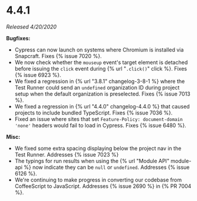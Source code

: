 # 4.4.1

*Released 4/20/2020*

**Bugfixes:**

- Cypress can now launch on systems where Chromium is installed via Snapcraft. Fixes {% issue 7020 %}.
- We now check whether the `mouseup` event's target element is detached before issuing the `click` event during {% url "`.click()`" click %}. Fixes {% issue 6923 %}.
- We fixed a regression in {% url "3.8.1" changelog-3-8-1 %} where the Test Runner could send an `undefined` organization ID during project setup when the default organization is preselected. Fixes {% issue 7013 %}.
- We fixed a regression in {% url "4.4.0" changelog-4.4.0 %} that caused projects to include bundled TypeScript. Fixes {% issue 7036 %}.
- Fixed an issue where sites that set `Feature-Policy: document-domain 'none'` headers would fail to load in Cypress. Fixes {% issue 6480 %}.

**Misc:**

- We fixed some extra spacing displaying below the project nav in the Test Runner. Addresses {% issue 7023 %}
- The typings for run results when using the {% url "Module API" module-api %} now indicate they can be `null` or `undefined`. Addresses {% issue 6126 %}.
- We're continuing to make progress in converting our codebase from CoffeeScript to JavaScript. Addresses {% issue 2690 %} in {% PR 7004 %}.
